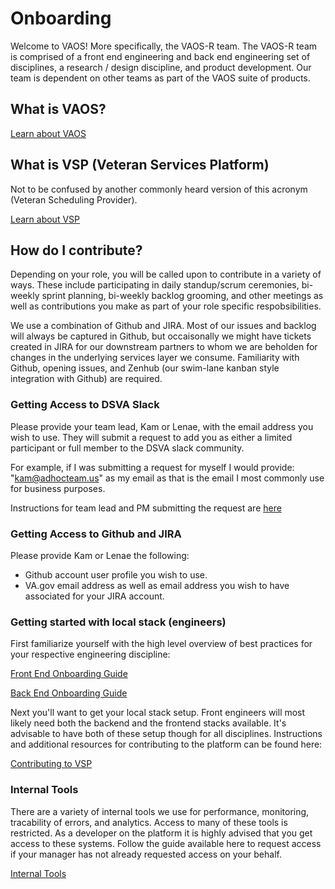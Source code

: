 # Onboarding

Welcome to VAOS! More specifically, the VAOS-R team. The VAOS-R team is comprised of a front end engineering and back end engineering set of disciplines, a research / design discipline, and product development. Our team is dependent on other teams as part of the VAOS suite of products.

## What is VAOS?
[Learn about VAOS](https://github.com/department-of-veterans-affairs/va.gov-team/tree/master/products/health-care/appointments/va-online-scheduling)

## What is VSP (Veteran Services Platform)

Not to be confused by another commonly heard version of this acronym (Veteran Scheduling Provider).

[Learn about VSP](https://github.com/department-of-veterans-affairs/va.gov-team/tree/master/platform)

## How do I contribute?

Depending on your role, you will be called upon to contribute in a variety of ways. These include participating in daily standup/scrum ceremonies, bi-weekly sprint planning, bi-weekly backlog grooming, and other meetings as well as contributions you make as part of your role specific respobsibilities.

We use a combination of Github and JIRA. Most of our issues and backlog will always be captured in Github, but occaisonally we might have tickets created in JIRA for our downstream partners to whom we are beholden for changes in the underlying services layer we consume. Familiarity with Github, opening issues, and Zenhub (our swim-lane kanban style integration with Github) are required.

### Getting Access to DSVA Slack

Please provide your team lead, Kam or Lenae, with the email address you wish to use. They will submit a request to add you as either a limited participant or full member to the DSVA slack community. 

For example, if I was submitting a request for myself I would provide: "kam@adhocteam.us" as my email as that is the email I most commonly use for business purposes.

Instructions for team lead and PM submitting the request are [here](https://github.com/department-of-veterans-affairs/va.gov-team/blob/5c844c775387385678a89bdbf5ad701d94ad00e0/platform/working-with-vsp/orientation/slack-requests.md)

### Getting Access to Github and JIRA

Please provide Kam or Lenae the following:
  - Github account user profile you wish to use.
  - VA.gov email address as well as email address you wish to have associated for your JIRA account.
  
### Getting started with local stack (engineers)

First familiarize yourself with the high level overview of best practices for your respective engineering discipline:

[Front End Onboarding Guide](https://github.com/department-of-veterans-affairs/va.gov-team/blob/master/products/health-care/appointments/va-online-scheduling/engineering/front_end_eng_practices.md)

[Back End Onboarding Guide](https://github.com/department-of-veterans-affairs/va.gov-team/blob/master/products/health-care/appointments/va-online-scheduling/engineering/back_end_eng_practices.md)

Next you'll want to get your local stack setup. Front engineers will most likely need both the backend and the frontend stacks available. It's advisable to have both of these setup though for all disciplines. Instructions and additional resources for contributing to the platform can be found here:

[Contributing to VSP](https://github.com/department-of-veterans-affairs/va.gov-team/tree/master/platform/engineering/backend)

### Internal Tools

There are a variety of internal tools we use for performance, monitoring, tracability of errors, and analytics. Access to many of these tools is restricted. As a developer on the platform it is highly advised that you get access to these systems. Follow the guide available here to request access if your manager has not already requested access on your behalf.

[Internal Tools](https://github.com/department-of-veterans-affairs/va.gov-team/blob/master/platform/engineering/internal-tools.md)

